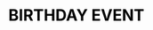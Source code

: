 # <a href="https://jeondaye.github.io/btd_event/" style="color:#000000;text-decoration:none;"> BIRTHDAY EVENT</a>
